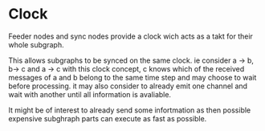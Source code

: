 # Clock

Feeder nodes and sync nodes provide a clock wich acts as a takt for their whole subgraph.

This allows subgraphs to be synced on the same clock.
ie 
consider a -> b, b-> c and a -> c
with this clock concept, c knows which of the received messages of a and b belong to the same time step and may choose to wait before processing. it may also consider to already emit one channel and wait with another until all information is avaliable. 

It might be of interest to already send some infortmation as then possible expensive subghraph parts can execute as fast as possible.